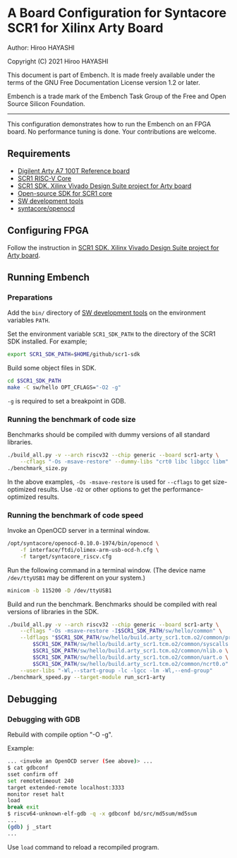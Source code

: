 # A Board Configuration for Syntacore SCR1 for Xilinx Arty Board

Author: Hiroo HAYASHI

Copyright (C) 2021 Hiroo HAYASHI

This document is part of Embench.
It is made freely available under the terms of the GNU Free Documentation
License version 1.2 or later.

Embench is a trade mark of the Embench Task Group of the Free and Open Source
Silicon Foundation.

***

This configuration demonstrates how to run the Embench on an FPGA board.
No performance tuning is done.  Your contributions are welcome.

## Requirements

- [Digilent Arty A7 100T Reference board](https://digilent.com/reference/programmable-logic/arty-a7/start)
- [SCR1 RISC-V Core](https://github.com/syntacore/scr1#scr1-risc-v-core)
- [SCR1 SDK. Xilinx Vivado Design Suite project for Arty board](https://github.com/syntacore/fpga-sdk-prj/tree/master/arty/scr1#scr1-sdk-xilinx-vivado-design-suite-project-for-arty-board)
- [Open-source SDK for SCR1 core](https://github.com/syntacore/scr1-sdk#open-source-sdk-for-scr1-core)
- [SW development tools](https://syntacore.com/page/products/sw-tools)
- [syntacore/openocd](https://github.com/syntacore/openocd/releases)

## Configuring FPGA

Follow the instruction in  [SCR1 SDK. Xilinx Vivado Design Suite project for Arty board](https://github.com/syntacore/fpga-sdk-prj/tree/master/arty/scr1#scr1-sdk-xilinx-vivado-design-suite-project-for-arty-board).

## Running Embench

### Preparations

Add the `bin/` directory of [SW development tools](https://syntacore.com/page/products/sw-tools) on the environment variables `PATH`.

Set the environment variable `SCR1_SDK_PATH` to the directory of the SCR1 SDK installed. For example;

  ```sh
  export SCR1_SDK_PATH=$HOME/github/scr1-sdk
  ```

Build some object files in SDK.

```sh
cd $SCR1_SDK_PATH
make -C sw/hello OPT_CFLAGS="-O2 -g"
```

`-g` is required to set a breakpoint in GDB.

### Running the benchmark of code size

Benchmarks should be compiled with dummy versions of all standard libraries.

```sh
./build_all.py -v --arch riscv32 --chip generic --board scr1-arty \
    --cflags "-Os -msave-restore" --dummy-libs "crt0 libc libgcc libm"
./benchmark_size.py
```

In the above examples, `-Os -msave-restore` is used for `--cflags` to get
size-optimized results. Use `-O2` or other options to get the
performance-optimized results.

### Running the benchmark of code speed

Invoke an OpenOCD server in a terminal window.

```sh
/opt/syntacore/openocd-0.10.0-1974/bin/openocd \
    -f interface/ftdi/olimex-arm-usb-ocd-h.cfg \
    -f target/syntacore_riscv.cfg
```

Run the following command in a terminal window.
(The device name `/dev/ttyUSB1` may be different on your system.)

```sh
minicom -b 115200 -D /dev/ttyUSB1
```

Build and run the benchmark.
Benchmarks should be compiled with real versions of libraries in the SDK.

```sh
./build_all.py -v --arch riscv32 --chip generic --board scr1-arty \
    --cflags "-Os -msave-restore -I$SCR1_SDK_PATH/sw/hello/common" \
    --ldflags "$SCR1_SDK_PATH/sw/hello/build.arty_scr1.tcm.o2/common/printf.o \
        $SCR1_SDK_PATH/sw/hello/build.arty_scr1.tcm.o2/common/syscalls.o \
        $SCR1_SDK_PATH/sw/hello/build.arty_scr1.tcm.o2/common/nlib.o \
        $SCR1_SDK_PATH/sw/hello/build.arty_scr1.tcm.o2/common/uart.o \
        $SCR1_SDK_PATH/sw/hello/build.arty_scr1.tcm.o2/common/ncrt0.o" \
    --user-libs "-Wl,--start-group -lc -lgcc -lm -Wl,--end-group"
./benchmark_speed.py --target-module run_scr1-arty
```

## Debugging

### Debugging with GDB

Rebuild with compile option "-O -g".

Example:

```sh
... <invoke an OpenOCD server (See above)> ...
$ cat gdbconf
sset confirm off
set remotetimeout 240
target extended-remote localhost:3333
monitor reset halt
load
break exit
$ riscv64-unknown-elf-gdb -q -x gdbconf bd/src/md5sum/md5sum
...
(gdb) j _start
...
```

Use `load` command to reload a recompiled program.
